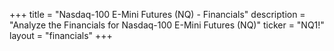 +++
title = "Nasdaq-100 E-Mini Futures (NQ) - Financials"
description = "Analyze the Financials for Nasdaq-100 E-Mini Futures (NQ)"
ticker = "NQ1!"
layout = "financials"
+++

